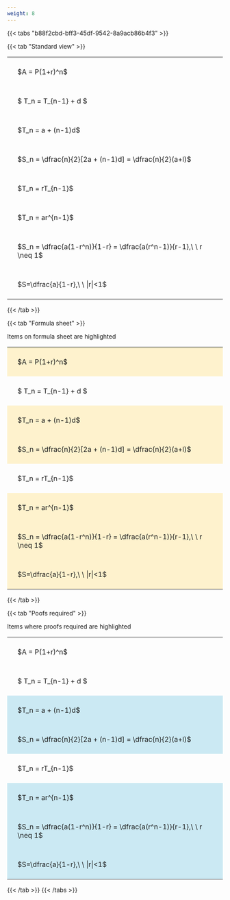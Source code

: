 ```yaml
---
weight: 8
---
```


{{< tabs "b88f2cbd-bff3-45df-9542-8a9acb86b4f3" >}}

{{< tab "Standard view" >}}

<style type="text/css">
#T_6d7c9 th.col_heading {
  text-align: left;
  font-size: 1em;
}
#T_6d7c9 td {
  text-align: left;
  font-size: 1em;
  padding: 1.5em;
}
</style>
<table id="T_6d7c9">
  <thead>
  </thead>
  <tbody>
    <tr>
      <td id="T_6d7c9_row0_col0" class="data row0 col0" >$A = P(1+r)^n$</td>
    </tr>
    <tr>
      <td id="T_6d7c9_row1_col0" class="data row1 col0" >$ T_n = T_{n-1} + d $</td>
    </tr>
    <tr>
      <td id="T_6d7c9_row2_col0" class="data row2 col0" >$T_n = a + (n-1)d$</td>
    </tr>
    <tr>
      <td id="T_6d7c9_row3_col0" class="data row3 col0" >$S_n = \dfrac{n}{2}[2a + (n-1)d] = \dfrac{n}{2}(a+l)$</td>
    </tr>
    <tr>
      <td id="T_6d7c9_row4_col0" class="data row4 col0" >$T_n = rT_{n-1}$</td>
    </tr>
    <tr>
      <td id="T_6d7c9_row5_col0" class="data row5 col0" >$T_n = ar^{n-1}$</td>
    </tr>
    <tr>
      <td id="T_6d7c9_row6_col0" class="data row6 col0" >$S_n = \dfrac{a(1-r^n)}{1-r} = \dfrac{a(r^n-1)}{r-1},\ \  r \neq 1$</td>
    </tr>
    <tr>
      <td id="T_6d7c9_row7_col0" class="data row7 col0" >$S=\dfrac{a}{1-r},\ \ |r|<1$</td>
    </tr>
  </tbody>
</table>
{{< /tab >}}

{{< tab "Formula sheet" >}}

Items on formula sheet are highlighted 
<br>
<style type="text/css">
#T_68b18 th.col_heading {
  text-align: left;
  font-size: 1em;
}
#T_68b18 td {
  text-align: left;
  font-size: 1em;
  padding: 1.5em;
}
#T_68b18_row0_col0, #T_68b18_row2_col0, #T_68b18_row3_col0, #T_68b18_row5_col0, #T_68b18_row6_col0, #T_68b18_row7_col0 {
  background-color: rgba(255,194,10, 0.2);
}
#T_68b18_row1_col0, #T_68b18_row4_col0 {
  background-color: rgba(0,0,0,0);
}
</style>
<table id="T_68b18">
  <thead>
  </thead>
  <tbody>
    <tr>
      <td id="T_68b18_row0_col0" class="data row0 col0" >$A = P(1+r)^n$</td>
    </tr>
    <tr>
      <td id="T_68b18_row1_col0" class="data row1 col0" >$ T_n = T_{n-1} + d $</td>
    </tr>
    <tr>
      <td id="T_68b18_row2_col0" class="data row2 col0" >$T_n = a + (n-1)d$</td>
    </tr>
    <tr>
      <td id="T_68b18_row3_col0" class="data row3 col0" >$S_n = \dfrac{n}{2}[2a + (n-1)d] = \dfrac{n}{2}(a+l)$</td>
    </tr>
    <tr>
      <td id="T_68b18_row4_col0" class="data row4 col0" >$T_n = rT_{n-1}$</td>
    </tr>
    <tr>
      <td id="T_68b18_row5_col0" class="data row5 col0" >$T_n = ar^{n-1}$</td>
    </tr>
    <tr>
      <td id="T_68b18_row6_col0" class="data row6 col0" >$S_n = \dfrac{a(1-r^n)}{1-r} = \dfrac{a(r^n-1)}{r-1},\ \  r \neq 1$</td>
    </tr>
    <tr>
      <td id="T_68b18_row7_col0" class="data row7 col0" >$S=\dfrac{a}{1-r},\ \ |r|<1$</td>
    </tr>
  </tbody>
</table>
{{< /tab >}}

{{< tab "Poofs required" >}}

Items where proofs required are highlighted 
<br>
<style type="text/css">
#T_20cff th.col_heading {
  text-align: left;
  font-size: 1em;
}
#T_20cff td {
  text-align: left;
  font-size: 1em;
  padding: 1.5em;
}
#T_20cff_row0_col0, #T_20cff_row1_col0, #T_20cff_row4_col0 {
  background-color: rgba(0,0,0,0);
}
#T_20cff_row2_col0, #T_20cff_row3_col0, #T_20cff_row5_col0, #T_20cff_row6_col0, #T_20cff_row7_col0 {
  background-color: rgba(0,150,200, 0.2);
}
</style>
<table id="T_20cff">
  <thead>
  </thead>
  <tbody>
    <tr>
      <td id="T_20cff_row0_col0" class="data row0 col0" >$A = P(1+r)^n$</td>
    </tr>
    <tr>
      <td id="T_20cff_row1_col0" class="data row1 col0" >$ T_n = T_{n-1} + d $</td>
    </tr>
    <tr>
      <td id="T_20cff_row2_col0" class="data row2 col0" >$T_n = a + (n-1)d$</td>
    </tr>
    <tr>
      <td id="T_20cff_row3_col0" class="data row3 col0" >$S_n = \dfrac{n}{2}[2a + (n-1)d] = \dfrac{n}{2}(a+l)$</td>
    </tr>
    <tr>
      <td id="T_20cff_row4_col0" class="data row4 col0" >$T_n = rT_{n-1}$</td>
    </tr>
    <tr>
      <td id="T_20cff_row5_col0" class="data row5 col0" >$T_n = ar^{n-1}$</td>
    </tr>
    <tr>
      <td id="T_20cff_row6_col0" class="data row6 col0" >$S_n = \dfrac{a(1-r^n)}{1-r} = \dfrac{a(r^n-1)}{r-1},\ \  r \neq 1$</td>
    </tr>
    <tr>
      <td id="T_20cff_row7_col0" class="data row7 col0" >$S=\dfrac{a}{1-r},\ \ |r|<1$</td>
    </tr>
  </tbody>
</table>
{{< /tab >}}
{{< /tabs >}}